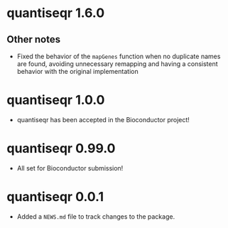 # quantiseqr 1.6.0

## Other notes

* Fixed the behavior of the `mapGenes` function when no duplicate names are found, avoiding unnecessary remapping and having a consistent behavior with the original implementation

# quantiseqr 1.0.0

* quantiseqr has been accepted in the Bioconductor project!

# quantiseqr 0.99.0

* All set for Bioconductor submission!

# quantiseqr 0.0.1

* Added a `NEWS.md` file to track changes to the package.
